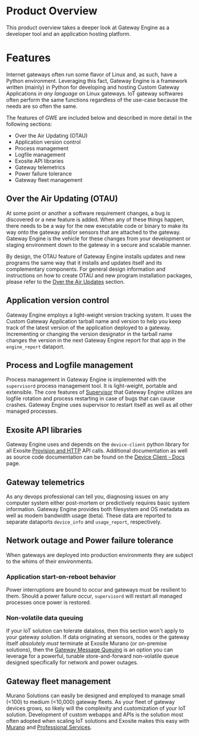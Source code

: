 # Product Overview

This product overview takes a deeper look at Gateway Engine as a
developer tool and an application hosting platform.

# Features

Internet gateways often run some flavor of Linux and, as such, have a
Python environment. Leveraging this fact, Gateway Engine is a framework
written (mainly) in Python for developing and hosting Custom Gateway
Applications *in any language* on Linux gateways. IoT gateway softwares
often perform the same functions regardless of the use-case because the
needs are so often the same.

The features of GWE are included below and described in more detail in 
the following sections:

* Over the Air Updating (OTAU)
* Application version control
* Process management
* Logfile management
* Exosite API libraries
* Gateway telemetrics
* Power failure tolerance
* Gateway fleet management

## Over the Air Updating (OTAU)

At some point or another a software requirement changes, a bug is
discovered or a new feature is added. When any of these things happen,
there needs to be a way for the new executable code or binary to make
its way onto the gateway and/or sensors that are attached to the
gateway. Gateway Engine is the vehicle for these changes from your
development or staging environment down to the gateway in a secure and
scalable manner.

By design, the OTAU feature of Gateway Engine installs updates and new
programs the same way that it installs and updates itself and its
complementary components. For general design information and
instructions on how to create OTAU and new program installation
packages, please refer to the [Over the Air Updates](/exositeready/gwe/otau/) section.

## Application version control

Gateway Engine employs a light-weight version tracking system. It uses
the Custom Gateway Application tarball name and version to help you keep
track of the latest version of the application deployed to a gateway.
Incrementing or changing the version designator in the tarball name
changes the version in the next Gateway Engine report for that app in
the `engine_report` dataport.

## Process and Logfile management

Process management in Gateway Engine is implemented with the
`supervisord` process management tool. It is light-weight, portable and
extensible. The core features of [Supervisor](http://supervisord.org)
that Gateway Engine utilizes are logfile rotation and process restarting
in case of bugs that can cause crashes. Gateway Engine uses supervisor
to restart itself as well as all other managed processes.

## Exosite API libraries

Gateway Engine uses and depends on the `device-client` python library
for all Exosite [Provision and
HTTP](/murano/products/device_api/http/) API
calls. Additional documentation as well as source code documentation can
be found on the
[Device Client - Docs](/exositeready/gwe/device-client) page.

## Gateway telemetrics

As any devops professional can tell you, diagnosing issues on any
computer system either post-mortem or predictively requires basic system
information. Gateway Engine provides both filesystem and OS metadata as
well as modem bandwidth usage (beta). These data are reported to
separate dataports `device_info` and `usage_report`, respectively.

## Network outage and Power failure tolerance

When gateways are deployed into production environments they are subject
to the whims of their environments.

### Application start-on-reboot behavior

Power interruptions are bound to occur and gateways must be resilient to
them. Should a power failure occur, `supervisord` will restart all
managed processes once power is restored.

### Non-volatile data queuing

If your IoT solution can tolerate dataloss, then this section won't
apply to your gateway solution. If data originating at sensors, nodes or
the gateway itself *absolutely must* terminate at Exosite Murano (or
on-premise solutions), then the [Gateway Message
Queuing](/exositeready/gwe/gmq/) is an option
you can leverage for a powerful, tunable store-and-forward non-volatile
queue designed specifically for network and power outages.

## Gateway fleet management

Murano Solutions can easily be designed and employed to manage small
(&lt;100) to medium (&lt;10,000) gateway fleets. As your fleet of
gateway devices grows, so likely will the complexity and customization
of your IoT solution. Development of custom webapps and APIs is the
solution most often adopted when scaling IoT solutions and Exosite makes
this easy with [Murano](https://exosite.com/murano/) and [Professional
Services](https://exosite.com/services/professional-services/).
